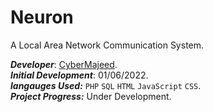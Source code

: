 # Neuron
A Local Area Network Communication System.

**_Developer_**: [CyberMajeed](github.com/cybermajeed). 
<br>
**_Initial Development_**: 01/06/2022. 
<br>
**_langauges Used:_** `PHP` `SQL` `HTML` `JavaScript` `CSS`.
<br>
**_Project Progress:_** Under Development.

